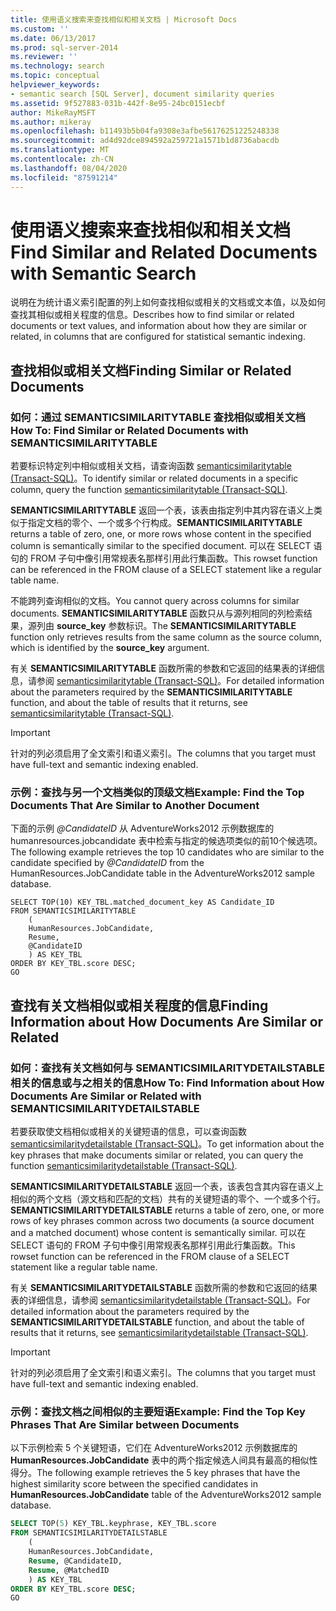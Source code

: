 ```yaml
---
title: 使用语义搜索来查找相似和相关文档 | Microsoft Docs
ms.custom: ''
ms.date: 06/13/2017
ms.prod: sql-server-2014
ms.reviewer: ''
ms.technology: search
ms.topic: conceptual
helpviewer_keywords:
- semantic search [SQL Server], document similarity queries
ms.assetid: 9f527883-031b-442f-8e95-24bc0151ecbf
author: MikeRayMSFT
ms.author: mikeray
ms.openlocfilehash: b11493b5b04fa9308e3afbe56176251225248338
ms.sourcegitcommit: ad4d92dce894592a259721a1571b1d8736abacdb
ms.translationtype: MT
ms.contentlocale: zh-CN
ms.lasthandoff: 08/04/2020
ms.locfileid: "87591214"
---
```

# <a name="find-similar-and-related-documents-with-semantic-search"></a><span data-ttu-id="cf003-102">使用语义搜索来查找相似和相关文档</span><span class="sxs-lookup"><span data-stu-id="cf003-102">Find Similar and Related Documents with Semantic Search</span></span>
  <span data-ttu-id="cf003-103">说明在为统计语义索引配置的列上如何查找相似或相关的文档或文本值，以及如何查找其相似或相关程度的信息。</span><span class="sxs-lookup"><span data-stu-id="cf003-103">Describes how to find similar or related documents or text values, and information about how they are similar or related, in columns that are configured for statistical semantic indexing.</span></span>  
  
##  <a name="finding-similar-or-related-documents"></a><a name="BasicsQuerySimilar"></a><span data-ttu-id="cf003-104">查找相似或相关文档</span><span class="sxs-lookup"><span data-stu-id="cf003-104">Finding Similar or Related Documents</span></span>  
  
###  <a name="how-to-find-similar-or-related-documents-with-semanticsimilaritytable"></a><a name="HowToQuerySimilar"></a><span data-ttu-id="cf003-105">如何：通过 SEMANTICSIMILARITYTABLE 查找相似或相关文档</span><span class="sxs-lookup"><span data-stu-id="cf003-105">How To: Find Similar or Related Documents with SEMANTICSIMILARITYTABLE</span></span>  
 <span data-ttu-id="cf003-106">若要标识特定列中相似或相关文档，请查询函数 [semanticsimilaritytable (Transact-SQL)](/sql/relational-databases/system-functions/semanticsimilaritytable-transact-sql)。</span><span class="sxs-lookup"><span data-stu-id="cf003-106">To identify similar or related documents in a specific column, query the function [semanticsimilaritytable &#40;Transact-SQL&#41;](/sql/relational-databases/system-functions/semanticsimilaritytable-transact-sql).</span></span>  
  
 <span data-ttu-id="cf003-107">**SEMANTICSIMILARITYTABLE** 返回一个表，该表由指定列中其内容在语义上类似于指定文档的零个、一个或多个行构成。</span><span class="sxs-lookup"><span data-stu-id="cf003-107">**SEMANTICSIMILARITYTABLE** returns a table of zero, one, or more rows whose content in the specified column is semantically similar to the specified document.</span></span> <span data-ttu-id="cf003-108">可以在 SELECT 语句的 FROM 子句中像引用常规表名那样引用此行集函数。</span><span class="sxs-lookup"><span data-stu-id="cf003-108">This rowset function can be referenced in the FROM clause of a SELECT statement like a regular table name.</span></span>  
  
 <span data-ttu-id="cf003-109">不能跨列查询相似的文档。</span><span class="sxs-lookup"><span data-stu-id="cf003-109">You cannot query across columns for similar documents.</span></span> <span data-ttu-id="cf003-110">**SEMANTICSIMILARITYTABLE** 函数只从与源列相同的列检索结果，源列由 **source_key** 参数标识。</span><span class="sxs-lookup"><span data-stu-id="cf003-110">The **SEMANTICSIMILARITYTABLE** function only retrieves results from the same column as the source column, which is identified by the **source_key** argument.</span></span>  
  
 <span data-ttu-id="cf003-111">有关 **SEMANTICSIMILARITYTABLE** 函数所需的参数和它返回的结果表的详细信息，请参阅 [semanticsimilaritytable (Transact-SQL)](/sql/relational-databases/system-functions/semanticsimilaritytable-transact-sql)。</span><span class="sxs-lookup"><span data-stu-id="cf003-111">For detailed information about the parameters required by the **SEMANTICSIMILARITYTABLE** function, and about the table of results that it returns, see [semanticsimilaritytable &#40;Transact-SQL&#41;](/sql/relational-databases/system-functions/semanticsimilaritytable-transact-sql).</span></span>  
  
> [!IMPORTANT]  
>  <span data-ttu-id="cf003-112">针对的列必须启用了全文索引和语义索引。</span><span class="sxs-lookup"><span data-stu-id="cf003-112">The columns that you target must have full-text and semantic indexing enabled.</span></span>  
  
###  <a name="example-find-the-top-documents-that-are-similar-to-another-document"></a><a name="HowToIdentifySimilar"></a><span data-ttu-id="cf003-113">示例：查找与另一个文档类似的顶级文档</span><span class="sxs-lookup"><span data-stu-id="cf003-113">Example: Find the Top Documents That Are Similar to Another Document</span></span>  
 <span data-ttu-id="cf003-114">下面的示例 *@CandidateID* 从 AdventureWorks2012 示例数据库的 humanresources.jobcandidate 表中检索与指定的候选项类似的前10个候选项。</span><span class="sxs-lookup"><span data-stu-id="cf003-114">The following example retrieves the top 10 candidates who are similar to the candidate specified by *@CandidateID* from the HumanResources.JobCandidate table in the AdventureWorks2012 sample database.</span></span>  
  
```scr  
SELECT TOP(10) KEY_TBL.matched_document_key AS Candidate_ID  
FROM SEMANTICSIMILARITYTABLE  
    (  
    HumanResources.JobCandidate,  
    Resume,  
    @CandidateID  
    ) AS KEY_TBL  
ORDER BY KEY_TBL.score DESC;  
GO  
```  
  
##  <a name="finding-information-about-how-documents-are-similar-or-related"></a><a name="BasicsQuerySimilarity"></a><span data-ttu-id="cf003-115">查找有关文档相似或相关程度的信息</span><span class="sxs-lookup"><span data-stu-id="cf003-115">Finding Information about How Documents Are Similar or Related</span></span>  
  
###  <a name="how-to-find-information-about-how-documents-are-similar-or-related-with-semanticsimilaritydetailstable"></a><a name="HowToQuerySimilarity"></a><span data-ttu-id="cf003-116">如何：查找有关文档如何与 SEMANTICSIMILARITYDETAILSTABLE 相关的信息或与之相关的信息</span><span class="sxs-lookup"><span data-stu-id="cf003-116">How To: Find Information about How Documents Are Similar or Related with SEMANTICSIMILARITYDETAILSTABLE</span></span>  
 <span data-ttu-id="cf003-117">若要获取使文档相似或相关的关键短语的信息，可以查询函数 [semanticsimilaritydetailstable (Transact-SQL)](/sql/relational-databases/system-functions/semanticsimilaritydetailstable-transact-sql)。</span><span class="sxs-lookup"><span data-stu-id="cf003-117">To get information about the key phrases that make documents similar or related, you can query the function [semanticsimilaritydetailstable &#40;Transact-SQL&#41;](/sql/relational-databases/system-functions/semanticsimilaritydetailstable-transact-sql).</span></span>  
  
 <span data-ttu-id="cf003-118">**SEMANTICSIMILARITYDETAILSTABLE** 返回一个表，该表包含其内容在语义上相似的两个文档（源文档和匹配的文档）共有的关键短语的零个、一个或多个行。</span><span class="sxs-lookup"><span data-stu-id="cf003-118">**SEMANTICSIMILARITYDETAILSTABLE** returns a table of zero, one, or more rows of key phrases common across two documents (a source document and a matched document) whose content is semantically similar.</span></span> <span data-ttu-id="cf003-119">可以在 SELECT 语句的 FROM 子句中像引用常规表名那样引用此行集函数。</span><span class="sxs-lookup"><span data-stu-id="cf003-119">This rowset function can be referenced in the FROM clause of a SELECT statement like a regular table name.</span></span>  
  
 <span data-ttu-id="cf003-120">有关 **SEMANTICSIMILARITYDETAILSTABLE** 函数所需的参数和它返回的结果表的详细信息，请参阅 [semanticsimilaritydetailstable (Transact-SQL)](/sql/relational-databases/system-functions/semanticsimilaritydetailstable-transact-sql)。</span><span class="sxs-lookup"><span data-stu-id="cf003-120">For detailed information about the parameters required by the **SEMANTICSIMILARITYDETAILSTABLE** function, and about the table of results that it returns, see [semanticsimilaritydetailstable &#40;Transact-SQL&#41;](/sql/relational-databases/system-functions/semanticsimilaritydetailstable-transact-sql).</span></span>  
  
> [!IMPORTANT]  
>  <span data-ttu-id="cf003-121">针对的列必须启用了全文索引和语义索引。</span><span class="sxs-lookup"><span data-stu-id="cf003-121">The columns that you target must have full-text and semantic indexing enabled.</span></span>  
  
###  <a name="example-find-the-top-key-phrases-that-are-similar-between-documents"></a><a name="HowToSimilarPhrases"></a><span data-ttu-id="cf003-122">示例：查找文档之间相似的主要短语</span><span class="sxs-lookup"><span data-stu-id="cf003-122">Example: Find the Top Key Phrases That Are Similar between Documents</span></span>  
 <span data-ttu-id="cf003-123">以下示例检索 5 个关键短语，它们在 AdventureWorks2012 示例数据库的 **HumanResources.JobCandidate** 表中的两个指定候选人间具有最高的相似性得分。</span><span class="sxs-lookup"><span data-stu-id="cf003-123">The following example retrieves the 5 key phrases that have the highest similarity score between the specified candidates in **HumanResources.JobCandidate** table of the AdventureWorks2012 sample database.</span></span>  
  
```sql  
SELECT TOP(5) KEY_TBL.keyphrase, KEY_TBL.score  
FROM SEMANTICSIMILARITYDETAILSTABLE  
    (  
    HumanResources.JobCandidate,  
    Resume, @CandidateID,  
    Resume, @MatchedID  
    ) AS KEY_TBL  
ORDER BY KEY_TBL.score DESC;  
GO  
```  
  
  
